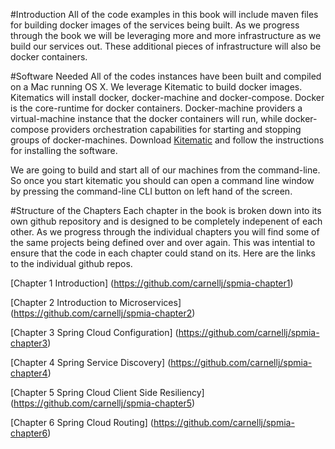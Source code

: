#Introduction
All of the code examples in this book will include maven files for building docker images of the services being built.  As we progress through the book we will be leveraging more and more infrastructure as we build our services out.   These additional pieces of infrastructure will also be docker containers.  


#Software Needed
All of the codes instances have been built and compiled on a Mac running OS X.  We leverage Kitematic to build docker images.  Kitematics will install docker, docker-machine and docker-compose.  Docker is the core-runtime for docker containers.  Docker-machine providers a virtual-machine instance that the docker containers will run, while docker-compose providers orchestration capabilities for  starting and stopping groups of docker-machines.  Download [Kitematic](https://kitematic.com/) and follow the instructions for installing the software.

We are going to build and start all of our machines from the command-line.  So once you start kitematic you should can open a command line window by pressing the command-line CLI button on left hand of the screen.

#Structure of the Chapters
Each chapter in the book is broken down into its own github repository and is designed to be completely indepenent of each other.  As we progress through the individual chapters you will
find some of the same projects being defined over and over again.  This was intential to ensure that the code in each chapter could stand on its.  Here are the links to the individual
github repos.

[Chapter 1 Introduction] (https://github.com/carnellj/spmia-chapter1)

[Chapter 2 Introduction to Microservices] (https://github.com/carnellj/spmia-chapter2)

[Chapter 3 Spring Cloud Configuration] (https://github.com/carnellj/spmia-chapter3)

[Chapter 4 Spring Service Discovery] (https://github.com/carnellj/spmia-chapter4)

[Chapter 5 Spring Cloud Client Side Resiliency] (https://github.com/carnellj/spmia-chapter5)

[Chapter 6 Spring Cloud Routing] (https://github.com/carnellj/spmia-chapter6)
